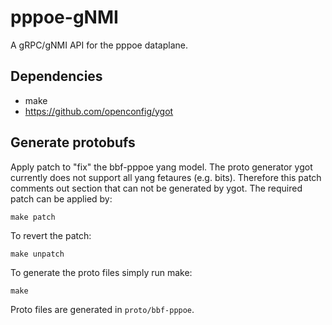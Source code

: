 # pppoe-gNMI
A gRPC/gNMI API for the pppoe dataplane.

## Dependencies
- make
- https://github.com/openconfig/ygot

## Generate protobufs
Apply patch to "fix" the bbf-pppoe yang model. The proto generator ygot
currently does not support all yang fetaures (e.g. bits). Therefore this patch
comments out section that can not be generated by ygot. The required patch can
be applied by:

```
make patch
```

To revert the patch:

```
make unpatch
```

To generate the proto files simply run make:

```
make
```

Proto files are generated in `proto/bbf-pppoe`.


